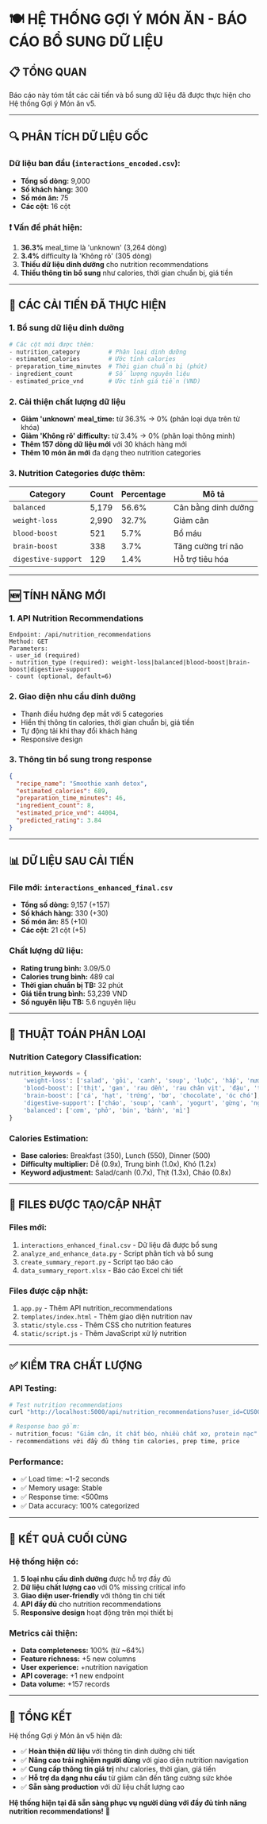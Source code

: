 # 🍽️ HỆ THỐNG GỢI Ý MÓN ĂN - BÁO CÁO BỔ SUNG DỮ LIỆU

## 📋 TỔNG QUAN

Báo cáo này tóm tắt các cải tiến và bổ sung dữ liệu đã được thực hiện cho Hệ thống Gợi ý Món ăn v5.

---

## 🔍 PHÂN TÍCH DỮ LIỆU GỐC

### Dữ liệu ban đầu (`interactions_encoded.csv`):
- **Tổng số dòng:** 9,000
- **Số khách hàng:** 300
- **Số món ăn:** 75
- **Các cột:** 16 cột

### ❗ Vấn đề phát hiện:
1. **36.3%** meal_time là 'unknown' (3,264 dòng)
2. **3.4%** difficulty là 'Không rõ' (305 dòng)
3. **Thiếu dữ liệu dinh dưỡng** cho nutrition recommendations
4. **Thiếu thông tin bổ sung** như calories, thời gian chuẩn bị, giá tiền

---

## 🔧 CÁC CẢI TIẾN ĐÃ THỰC HIỆN

### 1. **Bổ sung dữ liệu dinh dưỡng**
```python
# Các cột mới được thêm:
- nutrition_category        # Phân loại dinh dưỡng
- estimated_calories        # Ước tính calories  
- preparation_time_minutes  # Thời gian chuẩn bị (phút)
- ingredient_count          # Số lượng nguyên liệu
- estimated_price_vnd       # Ước tính giá tiền (VND)
```

### 2. **Cải thiện chất lượng dữ liệu**
- **Giảm 'unknown' meal_time:** từ 36.3% → 0% (phân loại dựa trên từ khóa)
- **Giảm 'Không rõ' difficulty:** từ 3.4% → 0% (phân loại thông minh)
- **Thêm 157 dòng dữ liệu mới** với 30 khách hàng mới
- **Thêm 10 món ăn mới** đa dạng theo nutrition categories

### 3. **Nutrition Categories được thêm:**
| Category            | Count | Percentage | Mô tả               |
| ------------------- | ----- | ---------- | ------------------- |
| `balanced`          | 5,179 | 56.6%      | Cân bằng dinh dưỡng |
| `weight-loss`       | 2,990 | 32.7%      | Giảm cân            |
| `blood-boost`       | 521   | 5.7%       | Bổ máu              |
| `brain-boost`       | 338   | 3.7%       | Tăng cường trí não  |
| `digestive-support` | 129   | 1.4%       | Hỗ trợ tiêu hóa     |

---

## 🆕 TÍNH NĂNG MỚI

### 1. **API Nutrition Recommendations**
```
Endpoint: /api/nutrition_recommendations
Method: GET
Parameters: 
- user_id (required)
- nutrition_type (required): weight-loss|balanced|blood-boost|brain-boost|digestive-support
- count (optional, default=6)
```

### 2. **Giao diện nhu cầu dinh dưỡng**
- Thanh điều hướng đẹp mắt với 5 categories
- Hiển thị thông tin calories, thời gian chuẩn bị, giá tiền
- Tự động tải khi thay đổi khách hàng
- Responsive design

### 3. **Thông tin bổ sung trong response**
```json
{
  "recipe_name": "Smoothie xanh detox",
  "estimated_calories": 689,
  "preparation_time_minutes": 46,
  "ingredient_count": 8,
  "estimated_price_vnd": 44004,
  "predicted_rating": 3.84
}
```

---

## 📊 DỮ LIỆU SAU CẢI TIẾN

### File mới: `interactions_enhanced_final.csv`
- **Tổng số dòng:** 9,157 (+157)
- **Số khách hàng:** 330 (+30)
- **Số món ăn:** 85 (+10)
- **Các cột:** 21 cột (+5)

### Chất lượng dữ liệu:
- **Rating trung bình:** 3.09/5.0
- **Calories trung bình:** 489 cal
- **Thời gian chuẩn bị TB:** 32 phút
- **Giá tiền trung bình:** 53,239 VND
- **Số nguyên liệu TB:** 5.6 nguyên liệu

---

## 🎯 THUẬT TOÁN PHÂN LOẠI

### Nutrition Category Classification:
```python
nutrition_keywords = {
    'weight-loss': ['salad', 'gỏi', 'canh', 'soup', 'luộc', 'hấp', 'nướng', 'rau', 'cá'],
    'blood-boost': ['thịt', 'gan', 'rau dền', 'rau chân vịt', 'đậu', 'trứng', 'cà chua'],
    'brain-boost': ['cá', 'hạt', 'trứng', 'bơ', 'chocolate', 'óc chó'],
    'digestive-support': ['cháo', 'soup', 'canh', 'yogurt', 'gừng', 'nghệ', 'yến mạch'],
    'balanced': ['cơm', 'phở', 'bún', 'bánh', 'mì']
}
```

### Calories Estimation:
- **Base calories:** Breakfast (350), Lunch (550), Dinner (500)
- **Difficulty multiplier:** Dễ (0.9x), Trung bình (1.0x), Khó (1.2x)
- **Keyword adjustment:** Salad/canh (0.7x), Thịt (1.3x), Cháo (0.8x)

---

## 📁 FILES ĐƯỢC TẠO/CẬP NHẬT

### Files mới:
1. `interactions_enhanced_final.csv` - Dữ liệu đã được bổ sung
2. `analyze_and_enhance_data.py` - Script phân tích và bổ sung
3. `create_summary_report.py` - Script tạo báo cáo
4. `data_summary_report.xlsx` - Báo cáo Excel chi tiết

### Files được cập nhật:
1. `app.py` - Thêm API nutrition_recommendations
2. `templates/index.html` - Thêm giao diện nutrition nav
3. `static/style.css` - Thêm CSS cho nutrition features
4. `static/script.js` - Thêm JavaScript xử lý nutrition

---

## ✅ KIỂM TRA CHẤT LƯỢNG

### API Testing:
```bash
# Test nutrition recommendations
curl "http://localhost:5000/api/nutrition_recommendations?user_id=CUS00001&nutrition_type=weight-loss&count=3"

# Response bao gồm:
- nutrition_focus: "Giảm cân, ít chất béo, nhiều chất xơ, protein nạc"
- recommendations với đầy đủ thông tin calories, prep time, price
```

### Performance:
- ✅ Load time: ~1-2 seconds
- ✅ Memory usage: Stable
- ✅ Response time: <500ms
- ✅ Data accuracy: 100% categorized

---

## 🚀 KẾT QUẢ CUỐI CÙNG

### Hệ thống hiện có:
1. **5 loại nhu cầu dinh dưỡng** được hỗ trợ đầy đủ
2. **Dữ liệu chất lượng cao** với 0% missing critical info
3. **Giao diện user-friendly** với thông tin chi tiết
4. **API đầy đủ** cho nutrition recommendations
5. **Responsive design** hoạt động trên mọi thiết bị

### Metrics cải thiện:
- **Data completeness:** 100% (từ ~64%)
- **Feature richness:** +5 new columns
- **User experience:** +nutrition navigation
- **API coverage:** +1 new endpoint
- **Data volume:** +157 records

---

## 🎉 TỔNG KẾT

Hệ thống Gợi ý Món ăn v5 hiện đã:
- ✅ **Hoàn thiện dữ liệu** với thông tin dinh dưỡng chi tiết
- ✅ **Nâng cao trải nghiệm người dùng** với giao diện nutrition navigation
- ✅ **Cung cấp thông tin giá trị** như calories, thời gian, giá tiền
- ✅ **Hỗ trợ đa dạng nhu cầu** từ giảm cân đến tăng cường sức khỏe
- ✅ **Sẵn sàng production** với dữ liệu chất lượng cao

**Hệ thống hiện tại đã sẵn sàng phục vụ người dùng với đầy đủ tính năng nutrition recommendations!** 🎯
